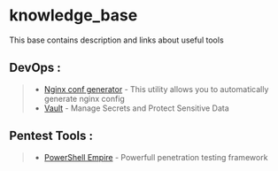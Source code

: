# knowledge_base
This base contains description and links about useful tools

## DevOps :

> - [Nginx conf generator](https://github.com/valentinxxx/nginxconfig.io) - This utility allows you to automatically generate nginx config
> - [Vault](https://www.vaultproject.io/) - Manage Secrets and Protect Sensitive Data

## Pentest Tools :

> - [PowerShell Empire](https://github.com/EmpireProject/Empire) - Powerfull penetration testing framework


